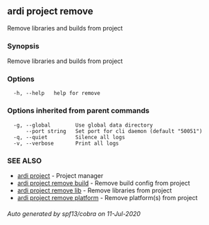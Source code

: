 ## ardi project remove

Remove libraries and builds from project

### Synopsis


Remove libraries and builds from project

### Options

```
  -h, --help   help for remove
```

### Options inherited from parent commands

```
  -g, --global        Use global data directory
      --port string   Set port for cli daemon (default "50051")
  -q, --quiet         Silence all logs
  -v, --verbose       Print all logs
```

### SEE ALSO

* [ardi project](ardi_project.md)	 - Project manager
* [ardi project remove build](ardi_project_remove_build.md)	 - Remove build config from project
* [ardi project remove lib](ardi_project_remove_lib.md)	 - Remove libraries from project
* [ardi project remove platform](ardi_project_remove_platform.md)	 - Remove platform(s) from project

###### Auto generated by spf13/cobra on 11-Jul-2020
